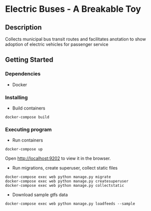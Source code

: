 # Electric Buses - A Breakable Toy

## Description

Collects municipal bus transit routes and facilitates anotation to show adoption of electric vehicles for passenger service 

## Getting Started

### Dependencies

* Docker

### Installing

* Build containers 
```
docker-compose build
```

### Executing program

* Run containers 
```
docker-compose up
```
Open [http://localhost:9202](http://localhost:9202) to view it in the browser.
* Run migrations, create superuser, collect static files
```
docker-compose exec web python manage.py migrate
docker-compose exec web python manage.py createsuperuser
docker-compose exec web python manage.py collectstatic
```
* Download sample gtfs data 

```
docker-compose exec web python manage.py loadfeeds --sample
```